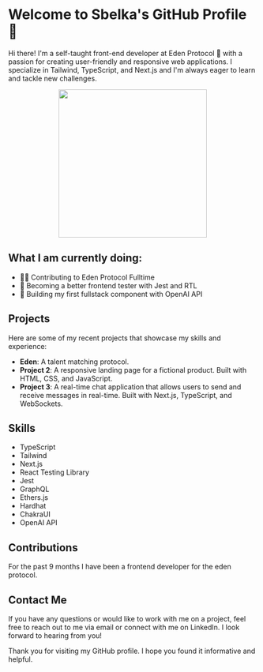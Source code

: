 
# Welcome to Sbelka's GitHub Profile 👋

Hi there! I'm a self-taught front-end developer at Eden Protocol 🌱 with a passion for creating user-friendly and responsive web applications. I specialize in Tailwind, TypeScript, and Next.js and I'm always eager to learn and tackle new challenges.
<div id="header" align="center">
  <img src="https://media.giphy.com/media/jdPMeyv9rn0hZHh8n9/giphy.gif" width="300"/>
</div>


## What I am currently doing: 
- 👨‍💻 Contributing to Eden Protocol Fulltime 
- 🧪 Becoming a better frontend tester with Jest and RTL
- 🤖 Building my first fullstack component with OpenAI API


## Projects

Here are some of my recent projects that showcase my skills and experience:

- **Eden**: A talent matching protocol.
- **Project 2**: A responsive landing page for a fictional product. Built with HTML, CSS, and JavaScript.
- **Project 3**: A real-time chat application that allows users to send and receive messages in real-time. Built with Next.js, TypeScript, and WebSockets.

## Skills

- TypeScript
- Tailwind 
- Next.js
- React Testing Library 
- Jest
- GraphQL
- Ethers.js
- Hardhat
- ChakraUI
- OpenAI API

## Contributions

For the past 9 months I have been a frontend developer for the eden protocol. 

## Contact Me

If you have any questions or would like to work with me on a project, feel free to reach out to me via email or connect with me on LinkedIn. I look forward to hearing from you!

Thank you for visiting my GitHub profile. I hope you found it informative and helpful.
